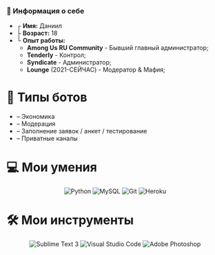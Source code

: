 ### 👋 Информация о себе

* ┌ **Имя:** Даниил
* ├ **Возраст:** 18
* └ **Опыт работы:**
    - **Among Us RU Community** - Бывший главный администратор;
    - **Tenderly** - Контрол;
    - **Syndicate** - Администратор;
    - **Lounge** (2021-СЕЙЧАС) - Модератор & Мафия;

# 🤖 Типы ботов

* – Экономика
* – Модерация
* – Заполнение заявок / анкет / тестирование
* – Приватные каналы



# 💻 Мои умения
<p align="center">
    <img alt="Python" src="https://img.shields.io/badge/Python-F7DF1E?&style=for-the-badge&logo=Python&logoColor=222222" />
    <img alt="MySQL" src="https://img.shields.io/badge/MySQL-336791?&style=for-the-badge&logo=MySQL&logoColor=white" />
    <img alt="Git" src="https://img.shields.io/badge/Git-F05032?&style=for-the-badge&logo=Git&logoColor=white" />
    <img alt="Heroku" src="https://img.shields.io/badge/-Heroku-430098?style=for-the-badge&logo=Heroku&logoColor=white" />
</p>


# 🛠 Мои инструменты
<p align="center">
    <img alt="Sublime Text 3" src="https://img.shields.io/badge/Sublime%20Text%203-007ACC?&style=for-the-badge&logo=Sublime-Text-3&logoColor=white" />
     <img alt="Visual Studio Code" src="https://img.shields.io/badge/Visual%20Studio%20Code-007ACC?&style=for-the-badge&logo=Visual-Studio-Code&logoColor=white" /> 
    <img alt="Adobe Photoshop" src="https://img.shields.io/badge/Adobe%20Photoshop-31A8FF?&style=for-the-badge&logo=Adobe-Photoshop&logoColor=white" />
</p>

<!--
**ROFLING/ROFLING** is a ✨ _special_ ✨ repository because its `README.md` (this file) appears on your GitHub profile.

Here are some ideas to get you started:

- 🔭 I’m currently working on ...
- 🌱 I’m currently learning ...
- 👯 I’m looking to collaborate on ...
- 🤔 I’m looking for help with ...
- 💬 Ask me about ...
- 📫 How to reach me: ...
- 😄 Pronouns: ...
- ⚡ Fun fact: ...
-->
